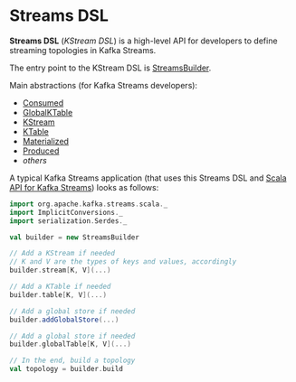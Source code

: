 # Streams DSL

**Streams DSL** (_KStream DSL_) is a high-level API for developers to define streaming topologies in Kafka Streams.

The entry point to the KStream DSL is [StreamsBuilder](StreamsBuilder.md).

Main abstractions (for Kafka Streams developers):

* [Consumed](Consumed.md)
* [GlobalKTable](GlobalKTable.md)
* [KStream](KStream.md)
* [KTable](KTable.md)
* [Materialized](Materialized.md)
* [Produced](Produced.md)
* _others_

A typical Kafka Streams application (that uses this Streams DSL and [Scala API for Kafka Streams](../scala.md)) looks as follows:

```scala
import org.apache.kafka.streams.scala._
import ImplicitConversions._
import serialization.Serdes._

val builder = new StreamsBuilder

// Add a KStream if needed
// K and V are the types of keys and values, accordingly
builder.stream[K, V](...)

// Add a KTable if needed
builder.table[K, V](...)

// Add a global store if needed
builder.addGlobalStore(...)

// Add a global store if needed
builder.globalTable[K, V](...)

// In the end, build a topology
val topology = builder.build
```
